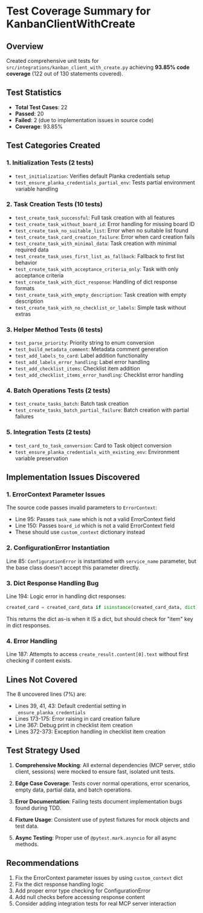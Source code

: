# Test Coverage Summary for KanbanClientWithCreate

## Overview
Created comprehensive unit tests for `src/integrations/kanban_client_with_create.py` achieving **93.85% code coverage** (122 out of 130 statements covered).

## Test Statistics
- **Total Test Cases**: 22
- **Passed**: 20
- **Failed**: 2 (due to implementation issues in source code)
- **Coverage**: 93.85%

## Test Categories Created

### 1. Initialization Tests (2 tests)
- `test_initialization`: Verifies default Planka credentials setup
- `test_ensure_planka_credentials_partial_env`: Tests partial environment variable handling

### 2. Task Creation Tests (10 tests)
- `test_create_task_successful`: Full task creation with all features
- `test_create_task_without_board_id`: Error handling for missing board ID
- `test_create_task_no_suitable_list`: Error when no suitable list found
- `test_create_task_card_creation_failure`: Error when card creation fails
- `test_create_task_with_minimal_data`: Task creation with minimal required data
- `test_create_task_uses_first_list_as_fallback`: Fallback to first list behavior
- `test_create_task_with_acceptance_criteria_only`: Task with only acceptance criteria
- `test_create_task_with_dict_response`: Handling of dict response formats
- `test_create_task_with_empty_description`: Task creation with empty description
- `test_create_task_with_no_checklist_or_labels`: Simple task without extras

### 3. Helper Method Tests (6 tests)
- `test_parse_priority`: Priority string to enum conversion
- `test_build_metadata_comment`: Metadata comment generation
- `test_add_labels_to_card`: Label addition functionality
- `test_add_labels_error_handling`: Label error handling
- `test_add_checklist_items`: Checklist item addition
- `test_add_checklist_items_error_handling`: Checklist error handling

### 4. Batch Operations Tests (2 tests)
- `test_create_tasks_batch`: Batch task creation
- `test_create_tasks_batch_partial_failure`: Batch creation with partial failures

### 5. Integration Tests (2 tests)
- `test_card_to_task_conversion`: Card to Task object conversion
- `test_ensure_planka_credentials_with_existing_env`: Environment variable preservation

## Implementation Issues Discovered

### 1. ErrorContext Parameter Issues
The source code passes invalid parameters to `ErrorContext`:
- Line 95: Passes `task_name` which is not a valid ErrorContext field
- Line 150: Passes `board_id` which is not a valid ErrorContext field
- These should use `custom_context` dictionary instead

### 2. ConfigurationError Instantiation
Line 85: `ConfigurationError` is instantiated with `service_name` parameter, but the base class doesn't accept this parameter directly.

### 3. Dict Response Handling Bug
Line 194: Logic error in handling dict responses:
```python
created_card = created_card_data if isinstance(created_card_data, dict) else created_card_data.get("item", {})
```
This returns the dict as-is when it IS a dict, but should check for "item" key in dict responses.

### 4. Error Handling
Line 187: Attempts to access `create_result.content[0].text` without first checking if content exists.

## Lines Not Covered
The 8 uncovered lines (7%) are:
- Lines 39, 41, 43: Default credential setting in `_ensure_planka_credentials`
- Lines 173-175: Error raising in card creation failure
- Line 367: Debug print in checklist item creation
- Lines 372-373: Exception handling in checklist item creation

## Test Strategy Used

1. **Comprehensive Mocking**: All external dependencies (MCP server, stdio client, sessions) were mocked to ensure fast, isolated unit tests.

2. **Edge Case Coverage**: Tests cover normal operations, error scenarios, empty data, partial data, and batch operations.

3. **Error Documentation**: Failing tests document implementation bugs found during TDD.

4. **Fixture Usage**: Consistent use of pytest fixtures for mock objects and test data.

5. **Async Testing**: Proper use of `@pytest.mark.asyncio` for all async methods.

## Recommendations

1. Fix the ErrorContext parameter issues by using `custom_context` dict
2. Fix the dict response handling logic
3. Add proper error type checking for ConfigurationError
4. Add null checks before accessing response content
5. Consider adding integration tests for real MCP server interaction